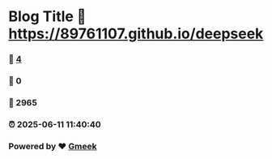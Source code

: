 # Blog Title :link: https://89761107.github.io/deepseek 
### :page_facing_up: [4](https://89761107.github.io/deepseek/tag.html) 
### :speech_balloon: 0 
### :hibiscus: 2965 
### :alarm_clock: 2025-06-11 11:40:40 
### Powered by :heart: [Gmeek](https://github.com/Meekdai/Gmeek)

